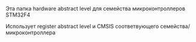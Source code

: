 Эта папка hardware abstract level для семейства микроконтроллеров STM32F4

Использует register abstract level и CMSIS соответвующего семейства/микроконтроллера